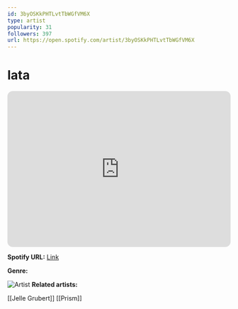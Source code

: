 ```yaml
---
id: 3byOSKkPHTLvtTbWGfVM6X
type: artist
popularity: 31
followers: 397
url: https://open.spotify.com/artist/3byOSKkPHTLvtTbWGfVM6X
---
```

# lata

<iframe style="border-radius:12px" src="https://open.spotify.com/embed/artist/3byOSKkPHTLvtTbWGfVM6X" width="100%" height="352" frameBorder="0" allowfullscreen="" allow="autoplay; clipboard-write; encrypted-media; fullscreen; picture-in-picture" loading="lazy"></iframe>

**Spotify URL:** [Link](https://open.spotify.com/artist/3byOSKkPHTLvtTbWGfVM6X)

**Genre:** 

![Artist](https://i.scdn.co/image/ab6761610000e5ebf79ac5df7f9d84b58bf1e74f)
**Related artists:**

[[Jelle Grubert]]
[[Prism]]
